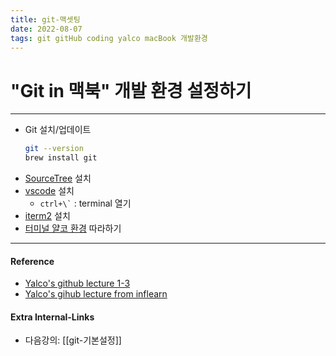 ```yaml
---
title: git-맥셋팅
date: 2022-08-07
tags: git gitHub coding yalco macBook 개발환경
---
```


# "Git in 맥북" 개발 환경 설정하기

---
- Git 설치/업데이트  
	```zsh
	git --version
	brew install git
	```
- [SourceTree](https://www.sourcetreeapp.com/) 설치
- [vscode](https://code.visualstudio.com/download) 설치
	- ``` ctrl+\` ```  : terminal 열기
- [iterm2](https://iterm2.com/downloads.html) 설치
- [터미널 얄코 환경](https://www.yalco.kr/_03_mac_terminal/) 따라하기

---
#### Reference
- [Yalco's github lecture 1-3](https://www.yalco.kr/@git-github/1-3/)
- [Yalco's gihub lecture from inflearn](https://www.inflearn.com/course/%EC%A0%9C%EB%8C%80%EB%A1%9C-%ED%8C%8C%EB%8A%94-%EA%B9%83/dashboard)

#### Extra Internal-Links
- 다음강의: [[git-기본설정]]